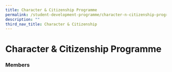 ```yaml
---
title: Character & Citizenship Programme
permalink: /student-development-programme/character-n-citizenship-programme/
description: ""
third_nav_title: Character & Citizenship
---
```


# Character & Citizenship Programme

### Members

